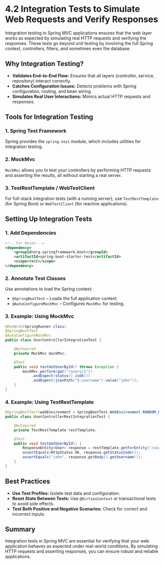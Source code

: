 # 4.2 Integration Tests to Simulate Web Requests and Verify Responses

Integration testing in Spring MVC applications ensures that the web layer works as expected by simulating real HTTP requests and verifying the responses. These tests go beyond unit testing by involving the full Spring context, controllers, filters, and sometimes even the database.

## Why Integration Testing?

- **Validates End-to-End Flow:** Ensures that all layers (controller, service, repository) interact correctly.
- **Catches Configuration Issues:** Detects problems with Spring configuration, routing, and bean wiring.
- **Simulates Real User Interactions:** Mimics actual HTTP requests and responses.

## Tools for Integration Testing

### 1. Spring Test Framework

Spring provides the `spring-test` module, which includes utilities for integration testing.

### 2. MockMvc

`MockMvc` allows you to test your controllers by performing HTTP requests and asserting the results, all without starting a real server.

### 3. TestRestTemplate / WebTestClient

For full-stack integration tests (with a running server), use `TestRestTemplate` (for Spring Boot) or `WebTestClient` (for reactive applications).

## Setting Up Integration Tests

### 1. Add Dependencies

```xml
<!-- For Maven -->
<dependency>
    <groupId>org.springframework.boot</groupId>
    <artifactId>spring-boot-starter-test</artifactId>
    <scope>test</scope>
</dependency>
```

### 2. Annotate Test Classes

Use annotations to load the Spring context:

- `@SpringBootTest` – Loads the full application context.
- `@AutoConfigureMockMvc` – Configures `MockMvc` for testing.

### 3. Example: Using MockMvc

```java
@RunWith(SpringRunner.class)
@SpringBootTest
@AutoConfigureMockMvc
public class UserControllerIntegrationTest {

    @Autowired
    private MockMvc mockMvc;

    @Test
    public void testGetUserById() throws Exception {
        mockMvc.perform(get("/users/1"))
            .andExpect(status().isOk())
            .andExpect(jsonPath("$.username").value("john"));
    }
}
```

### 4. Example: Using TestRestTemplate

```java
@SpringBootTest(webEnvironment = SpringBootTest.WebEnvironment.RANDOM_PORT)
public class UserControllerRestIntegrationTest {

    @Autowired
    private TestRestTemplate restTemplate;

    @Test
    public void testGetUserById() {
        ResponseEntity<User> response = restTemplate.getForEntity("/users/1", User.class);
        assertEquals(HttpStatus.OK, response.getStatusCode());
        assertEquals("john", response.getBody().getUsername());
    }
}
```

## Best Practices

- **Use Test Profiles:** Isolate test data and configuration.
- **Reset State Between Tests:** Use `@DirtiesContext` or transactional tests to avoid side effects.
- **Test Both Positive and Negative Scenarios:** Check for correct and incorrect inputs.

## Summary

Integration tests in Spring MVC are essential for verifying that your web application behaves as expected under real-world conditions. By simulating HTTP requests and asserting responses, you can ensure robust and reliable applications.

